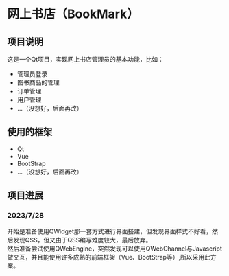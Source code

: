 # 网上书店（BookMark）

## 项目说明

这是一个Qt项目，实现网上书店管理员的基本功能，比如：

* 管理员登录
* 图书商品的管理
* 订单管理
* 用户管理
* ...（没想好，后面再改）

## 使用的框架

* Qt
* Vue
* BootStrap
* ...（没想好，后面再改）

## 项目进展

### 2023/7/28

开始是准备使用QWidget那一套方式进行界面搭建，但发现界面样式不好看，然后发现QSS，但又由于QSS编写难度较大，最后放弃。  
然后准备尝试使用QWebEngine，突然发现可以使用QWebChannel与Javascript做交互，并且能使用许多成熟的前端框架（Vue、BootStrap等）,所以采用此方案。

